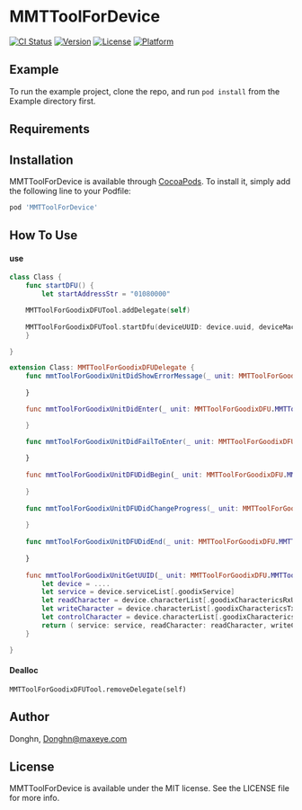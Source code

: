# MMTToolForDevice

[![CI Status](https://img.shields.io/travis/Donghn/MMTToolForDevice.svg?style=flat)](https://travis-ci.org/Donghn/MMTToolForDevice)
[![Version](https://img.shields.io/cocoapods/v/MMTToolForDevice.svg?style=flat)](https://cocoapods.org/pods/MMTToolForDevice)
[![License](https://img.shields.io/cocoapods/l/MMTToolForDevice.svg?style=flat)](https://cocoapods.org/pods/MMTToolForDevice)
[![Platform](https://img.shields.io/cocoapods/p/MMTToolForDevice.svg?style=flat)](https://cocoapods.org/pods/MMTToolForDevice)

## Example

To run the example project, clone the repo, and run `pod install` from the Example directory first.

## Requirements

## Installation

MMTToolForDevice is available through [CocoaPods](https://cocoapods.org). To install
it, simply add the following line to your Podfile:

```ruby
pod 'MMTToolForDevice'
```

## How To Use

#### use

```Swift
class Class {
    func startDFU() {
        let startAddressStr = "01080000"

	MMTToolForGoodixDFUTool.addDelegate(self)
  
	MMTToolForGoodixDFUTool.startDfu(deviceUUID: device.uuid, deviceMac: device.mac, deviceMacExtra: device.macExtra, peripheral: device.peripheral, startAddress: startAddressStr, filePath: filePath)
    }

}

extension Class: MMTToolForGoodixDFUDelegate {
    func mmtToolForGoodixUnitDidShowErrorMessage(_ unit: MMTToolForGoodixDFU.MMTToolForGoodixDFUToolUnit?, stage: String?, error: (any Error)?) {
  
    }

    func mmtToolForGoodixUnitDidEnter(_ unit: MMTToolForGoodixDFU.MMTToolForGoodixDFUToolUnit?) {

    }

    func mmtToolForGoodixUnitDidFailToEnter(_ unit: MMTToolForGoodixDFU.MMTToolForGoodixDFUToolUnit?, error: (any Error)?) {
  
    }
  
    func mmtToolForGoodixUnitDFUDidBegin(_ unit: MMTToolForGoodixDFU.MMTToolForGoodixDFUToolUnit?) {
  
    }
  
    func mmtToolForGoodixUnitDFUDidChangeProgress(_ unit: MMTToolForGoodixDFU.MMTToolForGoodixDFUToolUnit?, progress: Int) {
  
    }
  
    func mmtToolForGoodixUnitDFUDidEnd(_ unit: MMTToolForGoodixDFU.MMTToolForGoodixDFUToolUnit?, error: (any Error)?) {
  
    }
  
    func mmtToolForGoodixUnitGetUUID(_ unit: MMTToolForGoodixDFU.MMTToolForGoodixDFUToolUnit?) -> DFUServerTurple? {
        let device = ....
        let service = device.serviceList[.goodixService]
        let readCharacter = device.characterList[.goodixCharactericsRxUUid]
        let writeCharacter = device.characterList[.goodixCharactericsTxUUid]
        let controlCharacter = device.characterList[.goodixCharactericsControlPointUUid]
        return ( service: service, readCharacter: readCharacter, writeCharacter: writeCharacter, controlCharacter: controlCharacter )
    }

}
```

#### Dealloc

```
MMTToolForGoodixDFUTool.removeDelegate(self)
```

## Author

Donghn, Donghn@maxeye.com

## License

MMTToolForDevice is available under the MIT license. See the LICENSE file for more info.
